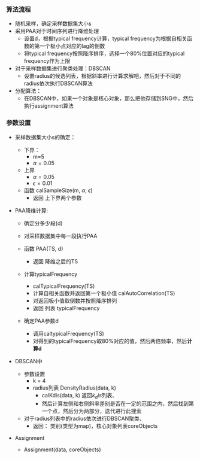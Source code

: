 ### 算法流程
* 随机采样，确定采样数据集大小s
* 采用PAA对于时间序列进行降维处理
	* 设置d，根据typical frequency计算，typical frequency为根据自相关函数的第一个极小点对应的lag的倒数
	* 将typical frequency按照降序排序，选择一个80%位置对应的typical frequency作为上限
* 对于采样数据集进行聚类处理：DBSCAN
	* 设置radius的候选列表，根据斜率进行计算求解吧，然后对于不同的radius依次执行DBSCAN算法
* 分配算法：
	* 在DBSCAN中，如果一个对象是核心对象，那么把他存储到SNG中，然后执行assignment算法

### 参数设置
* 采样数据集大小s的确定：
	* 下界：
		* m=5
		* $\alpha = 0.05$
	* 上界
		* $\alpha = 0.05$
		* $\epsilon = 0.01$
	* 函数 calSampleSize(m, $\alpha$, $\epsilon$)
		* 返回 上下界两个参数

* PAA降维计算:
	* 确定分多少段(d)
	* 对采样数据集中每一段执行PAA
	* 函数 PAA(TS, d)
		* 返回 降维之后的TS

	* 计算typicalFrequency
		* calTypicalFrequency(TS)
		* 计算自相关函数并返回第一个极小值  calAutoCorrelation(TS)
		* 对返回极小值取倒数并按照降序排列
		* 返回  列表 typicalFrequency
	* 确定PAA参数d
		* 调用caltypicalFrequency(TS)
		* 对得到的typicalFrequency取80%对应的值，然后两倍频率，然后**计算d**

* DBSCAN中 
	* 参数设置
		* k = 4
		* radius列表  DensityRadius(data, k)
			* calKdis(data, k)  返回$k_dis$列表、
			* 然后计算左侧和右侧斜率差别是否在一定的范围之内，然后找到第一个点，然后分为两部分，迭代进行此搜索
	* 对于radius列表中的radius依次进行DBSCAN聚类、
		* 返回： 类别(类型为map)，核心对象列表coreObjects


* Assignment
	* Assignment(data, coreObjects)
